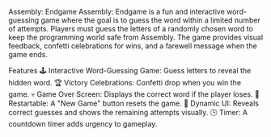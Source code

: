 Assembly: Endgame
Assembly: Endgame is a fun and interactive word-guessing game where the goal is to guess the word within a limited number of attempts. Players must guess the letters of a randomly chosen word to keep the programming world safe from Assembly. The game provides visual feedback, confetti celebrations for wins, and a farewell message when the game ends.

Features
🕹️ Interactive Word-Guessing Game: Guess letters to reveal the hidden word.
🏆 Victory Celebrations: Confetti drop when you win the game.
💀 Game Over Screen: Displays the correct word if the player loses.
🔄 Restartable: A "New Game" button resets the game.
🎨 Dynamic UI: Reveals correct guesses and shows the remaining attempts visually.
🕒 Timer: A countdown timer adds urgency to gameplay.
